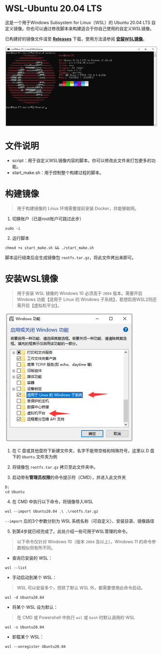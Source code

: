 # WSL-Ubuntu 20.04 LTS

这是一个用于Windows Subsystem for Linux（WSL）的 Ubuntu 20.04 LTS 自定义镜像。你也可以通过修改脚本来构建适合于你自己使用的自定义WSL镜像。

已构建好的镜像文件请至 [**Releases**](https://github.com/Hazx/WSL-Ubuntu/releases) 下载，使用方法请参阅 [**安装WSL镜像**](#安装WSL镜像)。

![1.png](pic/1.png)

# 文件说明

- script：用于自定义WSL镜像内容的脚本。你可以修改此文件来打包更多的功能。
- start_make.sh：用于控制整个构建过程的脚本。

# 构建镜像

> 用于构建镜像的 Linux 环境需要提前安装 Docker，并能够联网。

1. 切换账户（已是root账户可跳过此步）
```shell
sudo -i
```

2. 运行脚本
```shell
chmod +x start_make.sh && ./start_make.sh
```
脚本运行结束后会生成镜像包 `rootfs.tar.gz`，将此文件拷出来即可。

# 安装WSL镜像

> 用于安装 WSL 镜像的 Windows 10 必须高于 `2004` 版本。需要开启 Windows 功能【适用于 Linux 的 Windows 子系统】，若想启用WSL2则还需开启【虚拟机平台】。

![2.png](pic/2.png)

1. 在 C 盘或其他盘符下新建文件夹，名字不能带空格和特殊符号，这里以 D 盘下的 `Ubuntu` 文件夹为例

2. 将镜像包 `rootfs.tar.gz` 拷贝至此文件夹中。

3. 启动带有**管理员权限**的命令提示符（CMD），并进入此文件夹

```batch
D:
cd Ubuntu
```

4. 在 CMD 中执行以下命令，将镜像导入WSL

```batch
wsl --import Ubuntu20.04 .\ .\rootfs.tar.gz
```

`--import` 后的3个参数分别为 WSL 系统名称（可自定义）、安装目录、镜像路径

5. 到第4步就已经完成了。此处介绍一些可用于WSL管理的命令。

> 以下命令仅针对 Windows 10（版本 `2004` 及以上）。Windows 11 的命令参数相似但有所不同。

- 查询已安装的 WSL：
```batch
wsl --list
```
- 手动启动到某个 WSL：
> WSL 可以安装多个，但除了默认 WSL 外，都需要使用此命令启动。
```batch
wsl -d Ubuntu20.04
```
- 将某个 WSL 设为默认：
> 在 CMD 或 Powershell 中执行 `wsl` 或 `bash` 时默认调用的 WSL
```batch
wsl -s Ubuntu20.04
```
- 卸载某个 WSL：
```batch
wsl --unregister Ubuntu20.04
```